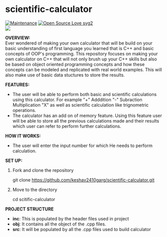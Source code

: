 # scientific-calculator
[![Maintenance](https://img.shields.io/badge/Maintained%3F-yes-green.svg)](https://GitHub.com/Naereen/StrapDown.js/graphs/commit-activity)
[![Open Source Love svg2](https://badges.frapsoft.com/os/v2/open-source.svg?v=103)](https://github.com/ellerbrock/open-source-badges/)
</br>
<img src="https://img.shields.io/badge/C%2B%2B-00599C?style=for-the-badge&logo=c%2B%2B&logoColor=white" />




**OVERVIEW:**</br>
Ever wondered of making your own calculator that will be build on your basic understanding of first language you learned that is C++ and basic concepts of OOP's programming.
This repository focuses on making your own calculator on C++ that will not only brush up your C++ skills but also be based on object oriented programming concepts and how these concepts can be modeled and replicated with real world examples. This will also make use of basic data stuctures to store the results.

**FEATURES:**</br>
- The user will be able to perform both basic and scientific calculations using this calculator. For example "+" Adddition "-" Subraction Multiplication "X" as well as scientific calculation like trignometric operations.</br>
- The calculator has an add on of  memory feature. Using this feature user will be able to store all the previous calculations made and  their results which user can refer to perform further calculations.</br>

**HOW IT WORKS:** </br>
 - The user will enter the input number for which He needs to perform calculation.

**SET UP:**</br>
1. Fork and clone the repository</br>

     git clone https://github.com/keshav2410garg/scientific-calculator.git
     
2. Move to the directory</br>

     cd scitific-calculator
     
**PROJECT STRUCTURE**</br>
- **inc**: This is populated by the header files used in project
- **obj**: It contains all the object of the .cpp files.
- **src**: It will be populated by all the .cpp files used to build calculator


